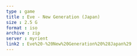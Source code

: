 ```yaml
---
type : game
title : Eve - New Generation (Japan)
size : 2.5 G
format : iso
archive : zip
server : myrient
link2 : Eve%20-%20New%20Generation%20%28Japan%29
---
```

